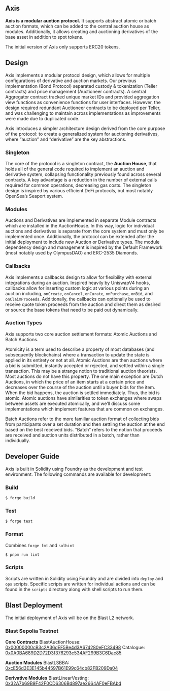## Axis

**Axis is a modular auction protocol.** It supports abstract atomic or batch auction formats, which can be added to the central auction house as modules. Additionally, it allows creating and auctioning derivatives of the base asset in addition to spot tokens. 

The initial version of Axis only supports ERC20 tokens.

## Design

Axis implements a modular protocol design, which allows for multiple configurations of derivative and auction markets. Our previous implementation (Bond Protocol) separated custody & tokenization (Teller contracts) and price management (Auctioneer contracts). A central Aggregator contract tracked unique market IDs and provided aggregation view functions as convenience functions for user interfaces. However, the design required redundant Auctioneer contracts to be deployed per Teller, and was challenging to maintain across implementations as improvements were made due to duplicated code.

Axis introduces a simpler architecture design derived from the core purpose of the protocol: to create a generalized system for auctioning derivatives, where “auction” and “derivative” are the key abstractions. 

### Singleton
The core of the protocol is a singleton contract, the **Auction House**, that holds all of the general code required to implement an auction and derivative system, collapsing functionality previously found across several contracts. A key advantage is a reduction in the number of external calls required for common operations, decreasing gas costs. The singleton design is inspired by various efficient DeFi protocols, but most notably OpenSea’s Seaport system. 

### Modules
Auctions and Derivatives are implemented in separate Module contracts which are installed in the AuctionHouse. In this way, logic for individual auctions and derivatives is separate from the core system and must only be implemented once. Additionally, the protocol can be extended after the initial deployment to include new Auction or Derivative types. The module dependency design and management is inspired by the Default Framework (most notably used by OlympusDAO) and ERC-2535 Diamonds.

### Callbacks
Axis implements a callbacks design to allow for flexibility with external integrations during an auction. Inspired heavily by UniswapV4 hooks, callbacks allow for inserting custom logic at various points during an auction including, `onCreate`, `onCancel`, `onCurate`, `onPurchase`, `onBid`, and `onClaimProceeds`. Additionally, the callbacks can optionally be used to receive quote token proceeds from the auction and direct them as desired or source the base tokens that need to be paid out dynamically.

### Auction Types
Axis supports two core auction settlement formats: Atomic Auctions and Batch Auctions. 

Atomicity is a term used to describe a property of most databases (and subsequently blockchains) where a transaction to update the state is applied in its entirety or not at all. Atomic Auctions are then auctions where a bid is submitted, instantly accepted or rejected, and settled within a single transaction. This may be a strange notion to traditional auction theorists. Most auctions do not have this property. The one main exception are Dutch Auctions, in which the price of an item starts at a certain price and decreases over the course of the auction until a buyer bids for the item. When the bid happens, the auction is settled immediately. Thus, the bid is atomic. Atomic auctions have similarities to token exchanges where swaps between assets are executed atomically, and we’ll discuss some implementations which implement features that are common on exchanges.

Batch Auctions refer to the more familiar auction format of collecting bids from participants over a set duration and then settling the auction at the end based on the best received bids. “Batch” refers to the notion that proceeds are received and auction units distributed in a batch, rather than individually.

## Developer Guide

Axis is built in Solidity using Foundry as the development and test environment. The following commands are available for development:

### Build

```shell
$ forge build
```

### Test

```shell
$ forge test
```

### Format

Combines `forge fmt` and `solhint`

```shell
$ pnpm run lint
```
### Scripts

Scripts are written in Solidity using Foundry and are divided into `deploy` and `ops` scripts. Specific scripts are written for individual actions and can be found in the `scripts` directory along with shell scripts to run them.

## Blast Deployment

The initial deployment of Axis will be on the Blast L2 network.

### Blast Sepolia Testnet

**Core Contracts**
BlastAuctionHouse: [0x00000000cB3c2A36dEF5Be4d3A674280eFC33498](https://testnet.blastscan.io/address/0x00000000cB3c2A36dEF5Be4d3A674280eFC33498)
Catalogue: [0x0A0BA689D2D72D3f376293c534AF299B3C6Dac85](https://testnet.blastscan.io/address/0x0A0BA689D2D72D3f376293c534AF299B3C6Dac85)

**Auction Modules**
BlastLSBBA: [0xcE56d3E3E145b44597B61E99c64cb82FB209Da04](https://testnet.blastscan.io/address/0xcE56d3E3E145b44597B61E99c64cb82FB209Da04)

**Derivative Modules**
BlastLinearVesting: [0x32A7b69B9F42F0CD6306Bd897ae2664AF0eFBAbd](https://testnet.blastscan.io/address/0x32A7b69B9F42F0CD6306Bd897ae2664AF0eFBAbd)